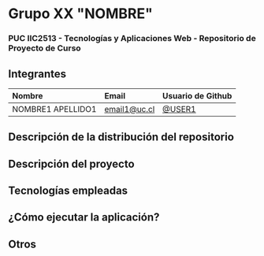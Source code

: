 # Grupo XX "NOMBRE"
### PUC IIC2513 - Tecnologías y Aplicaciones Web - Repositorio de Proyecto de Curso
## Integrantes

| Nombre                | Email       | Usuario de Github |
|:--------------------- |:-------------|:-------------|
| NOMBRE1 APELLIDO1 | email1@uc.cl | [@USER1](https://www.github.com/USER1) |

## Descripción de la distribución del repositorio

## Descripción del proyecto

## Tecnologías empleadas

## ¿Cómo ejecutar la aplicación?

## Otros
